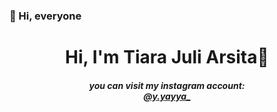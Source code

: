 ### 👋 Hi, everyone

<h1 align="center">
Hi, I'm Tiara Juli Arsita🐬
</h1>

<h5 align = "center">you can visit my instagram account: <br>
  <a href="https://www.instagram.com/y.yayya_?r=nametag" target="blank" >@y.yayya_</a></h5>

